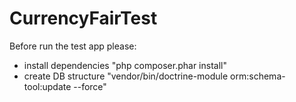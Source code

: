 # CurrencyFairTest

Before run the test app please:
- install dependencies "php composer.phar install"
- create DB structure "vendor/bin/doctrine-module orm:schema-tool:update --force"
